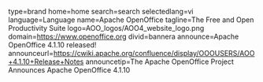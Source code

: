 type=brand
home=home
search=search
selectedlang=vi
language=Language
name=Apache OpenOffice
tagline=The Free and Open Productivity Suite
logo=AOO_logos/AOO4_website_logo.png
domain=https://www.openoffice.org
divid=bannera
announce=Apache OpenOffice 4.1.10 released!
announceurl=https://cwiki.apache.org/confluence/display/OOOUSERS/AOO+4.1.10+Release+Notes
announcetip=The Apache OpenOffice Project Announces Apache OpenOffice 4.1.10
~~~~~~
